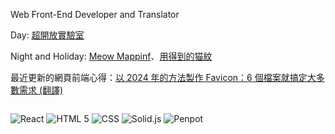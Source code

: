 Web Front-End Developer and Translator

Day: [超開放實驗室](https://ooopenlab.cc)

Night and Holiday: [Meow Mappinf](https://meow.carrier.express)、[用得到的猫紋](https://goods.carrier.express)

最近更新的網頁前端心得：[以 2024 年的方法製作 Favicon：6 個檔案就搞定大多數需求 (翻譯)](https://build.intersection.tw/how-to-favicon)

<p style="display:inline-block;">

  <img src="https://img.shields.io/badge/React-61DAFB.svg?style=for-the-badge&logo=React&logoColor=black" alt="React"/>

  <img src="https://img.shields.io/badge/HTML5-E34F26.svg?style=for-the-badge&logo=HTML5&logoColor=white" alt="HTML 5"/>

  <img src="https://img.shields.io/badge/CSS-1572B6.svg?style=for-the-badge&logo=csswizardry&logoColor=white" alt="CSS"/>

  <img src="https://img.shields.io/badge/SOLID-2C4F7C.svg?style=for-the-badge&logo=solid&logoColor=white" alt="Solid.js"/>

  <img src="https://img.shields.io/badge/PENPOT-00D1B8.svg?style=for-the-badge&logo=penpot&logoColor=black" alt="Penpot"/>

</p>
